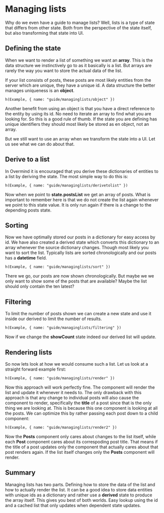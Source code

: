 # Managing lists

Why do we even have a guide to manage lists? Well, lists is a type of state that differs from other state. Both from the perspective of the state itself, but also transforming that state into UI. 

## Defining the state
When we want to render a list of something we want an **array**. This is the data structure we instinctively go to as it basically is a list. But arrays are rarely the way you want to store the actual data of the list. 

If your list consists of posts, these posts are most likely entities from the server which are unique, they have a unique id. A data structure the better manages uniqueness is an **object**.

```marksy
h(Example, { name: "guide/managinglists/object" })
```

Another benefit from using an object is that you have a direct reference to the entity by using its id. No need to iterate an array to find what you are looking for. So this is a good rule of thumb. If the state you are defining has unique identifiers they should most likely be stored as en object, not an array.

But we still want to use an array when we transform the state into a UI. Let us see what we can do about that.

## Derive to a list
In Overmind it is encouraged that you derive these dictionaries of entities to a list by deriving the state. The most simple way to do this is:

```marksy
h(Example, { name: "guide/managinglists/derivetolist" })
```

Now when we point to **state.postsList** we get an array of posts. What is important to remember here is that we do not create the list again whenever we point to this state value. It is only run again if there is a change to the depending posts state.

## Sorting

Now we have optimally stored our posts in a dictionary for easy access by id. We have also created a derived state which converts this dictionary to an array whenever the source dictionary changes. Though most likely you want to sort the list. Typically lists are sorted chronologically and our posts has a **datetime** field.

```marksy
h(Example, { name: "guide/managinglists/sort" })
```

There we go, our posts are now shown chronologically. But maybe we we only want to show some of the posts that are available? Maybe the list should only contain the ten latest?

## Filtering

To limit the number of posts shown we can create a new state and use it inside our derived to limit the number of results.

```marksy
h(Example, { name: "guide/managinglists/filtering" })
```

Now if we change the **showCount** state indeed our derived list will update.

## Rendering lists

So now lets look at how we would consume such a list. Let us look at a straight forward example first:

```marksy
h(Example, { name: "guide/managinglists/render" })
```

Now this approach will work perfectly fine. The component will render the list and update it whenever it needs to. The only drawback with this approach is that any change to individual posts will also cause the component to render, specifically the **title** of a post since that is the only thing we are looking at. This is because this one component is looking at all the posts. We can optimize this by rather passing each post down to a child component:

```marksy
h(Example, { name: "guide/managinglists/render2" })
```

Now the **Posts** component only cares about changes to the list itself, while each **Post** component cares about its correspoding post title. That means if the title of a post updates only the component that actually cares about that post renders again. If the list itself changes only the **Posts** component will render.

## Summary

Managing lists has two parts. Defining how to store the data of the list and how to actually render the list. It can be a good idea to store data entities with unique ids as a dictionary and rather use a **derived** state to produce the array itself. This gives you best of both worlds. Easy lookup using the id and a cached list that only updates when dependent state updates.